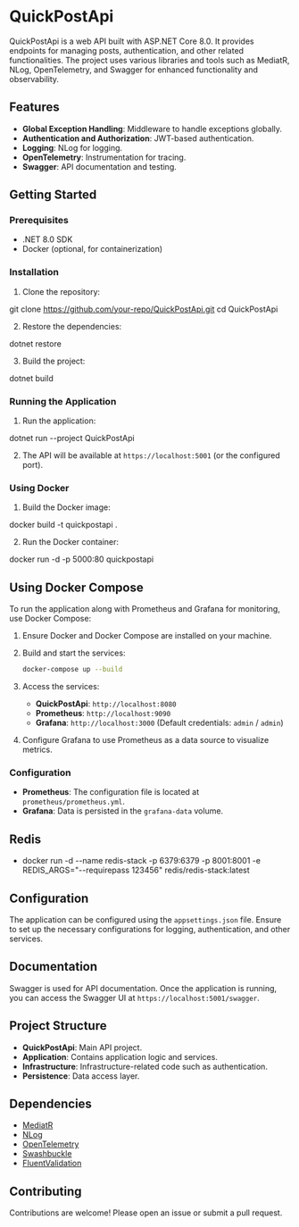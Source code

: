 # QuickPostApi

QuickPostApi is a web API built with ASP.NET Core 8.0. It provides endpoints for managing posts, authentication, and other related functionalities. The project uses various libraries and tools such as MediatR, NLog, OpenTelemetry, and Swagger for enhanced functionality and observability.

## Features

- **Global Exception Handling**: Middleware to handle exceptions globally.
- **Authentication and Authorization**: JWT-based authentication.
- **Logging**: NLog for logging.
- **OpenTelemetry**: Instrumentation for tracing.
- **Swagger**: API documentation and testing.

## Getting Started

### Prerequisites

- .NET 8.0 SDK
- Docker (optional, for containerization)

### Installation

1. Clone the repository:

git clone https://github.com/your-repo/QuickPostApi.git
cd QuickPostApi


2. Restore the dependencies:

dotnet restore

3. Build the project:

dotnet build

### Running the Application

1. Run the application:

dotnet run --project QuickPostApi

2. The API will be available at `https://localhost:5001` (or the configured port).

### Using Docker

1. Build the Docker image:

docker build -t quickpostapi .

2. Run the Docker container:

docker run -d -p 5000:80 quickpostapi

## Using Docker Compose

To run the application along with Prometheus and Grafana for monitoring, use Docker Compose:

1. Ensure Docker and Docker Compose are installed on your machine.

2. Build and start the services:

   ```bash
   docker-compose up --build
   ```

3. Access the services:

   - **QuickPostApi**: `http://localhost:8080`
   - **Prometheus**: `http://localhost:9090`
   - **Grafana**: `http://localhost:3000` (Default credentials: `admin` / `admin`)

4. Configure Grafana to use Prometheus as a data source to visualize metrics.

### Configuration

- **Prometheus**: The configuration file is located at `prometheus/prometheus.yml`.
- **Grafana**: Data is persisted in the `grafana-data` volume.

## Redis

- docker run -d --name redis-stack -p 6379:6379 -p 8001:8001 -e REDIS_ARGS="--requirepass 123456" redis/redis-stack:latest

## Configuration

The application can be configured using the `appsettings.json` file. Ensure to set up the necessary configurations for logging, authentication, and other services.

## Documentation

Swagger is used for API documentation. Once the application is running, you can access the Swagger UI at `https://localhost:5001/swagger`.

## Project Structure

- **QuickPostApi**: Main API project.
- **Application**: Contains application logic and services.
- **Infrastructure**: Infrastructure-related code such as authentication.
- **Persistence**: Data access layer.

## Dependencies

- [MediatR](https://github.com/jbogard/MediatR)
- [NLog](https://github.com/NLog/NLog)
- [OpenTelemetry](https://github.com/open-telemetry/opentelemetry-dotnet)
- [Swashbuckle](https://github.com/domaindrivendev/Swashbuckle.AspNetCore)
- [FluentValidation](https://fluentvalidation.net/)

## Contributing

Contributions are welcome! Please open an issue or submit a pull request.




